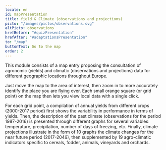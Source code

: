 ```yaml
---
locale: en
id: mapPresentation
title: Yield & Climate (observations and projections)
picto: "/images/pictos/observations.svg"
altPicto: observations
hrefBefore: "#quizPresentation"
hrefAfter: "#adaptationsPresentation"
to: "/map"
buttonText: Go to the map
order: 2
---
```

This module consists of a map entry proposing the consultation of agronomic (yields) and climatic (observations and projections) data for different geographic locations throughout Europe.

Just move the map to the area of interest, then zoom in to more accurately identify the place you are flying over. Each small orange square (or grid point) on the map then lets you view local data with a single click.

For each grid point, a compilation of annual yields from different crops (2000-2017 period) first shows the variability in performance in terms of yields. Then, the description of the past climate (observations for the period 1987-2016) is presented through different graphs for several variables: temperature, precipitation, number of days of freezing, etc. 
Finally, climate projections illustrate in the form of 10 graphs the climate changes for the near future period (2017-2046), then supplemented by 19 agro-climatic indicators specific to cereals, fodder, animals, vineyards and orchards.
